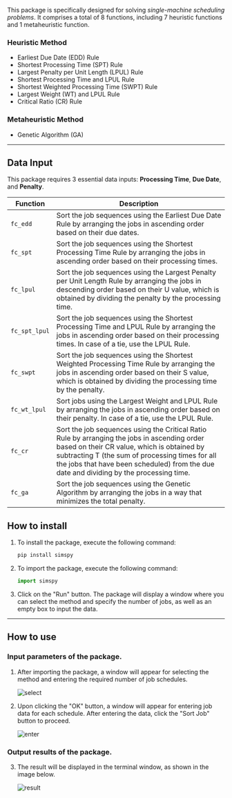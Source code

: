 
This package is specifically designed for solving *single-machine scheduling problems*. It comprises a total of 8 functions, including 7 heuristic functions and 1 metaheuristic function.

### Heuristic Method
 - Earliest Due Date (EDD) Rule
 - Shortest Processing Time (SPT) Rule
 - Largest Penalty per Unit Length (LPUL) Rule
 - Shortest Processing Time and LPUL Rule
 - Shortest Weighted Processing Time (SWPT) Rule
 - Largest Weight (WT) and LPUL Rule
 - Critical Ratio (CR) Rule
 
### Metaheuristic Method
 - Genetic Algorithm (GA)
---
## Data Input
This package requires 3 essential data inputs: **Processing Time**, **Due Date**, and **Penalty**.

| Function | Description |
| -------- |-------------|
| `fc_edd` | Sort the job sequences using the Earliest Due Date Rule by arranging the jobs in ascending order based on their due dates. |
| `fc_spt` | Sort the job sequences using the Shortest Processing Time Rule by arranging the jobs in ascending order based on their processing times. |
| `fc_lpul` | Sort the job sequences using the Largest Penalty per Unit Length Rule by arranging the jobs in descending order based on their U value, which is obtained by dividing the penalty by the processing time. |
| `fc_spt_lpul` | Sort the job sequences using the Shortest Processing Time and LPUL Rule by arranging the jobs in ascending order based on their processing times. In case of a tie, use the LPUL Rule. |
| `fc_swpt` | Sort the job sequences using the Shortest Weighted Processing Time Rule by arranging the jobs in ascending order based on their S value, which is obtained by dividing the processing time by the penalty. |
| `fc_wt_lpul` | Sort jobs using the Largest Weight and LPUL Rule by arranging the jobs in ascending order based on their penalty. In case of a tie, use the LPUL Rule. |
| `fc_cr` | Sort the job sequences using the Critical Ratio Rule by arranging the jobs in ascending order based on their CR value, which is obtained by subtracting T (the sum of processing times for all the jobs that have been scheduled) from the due date and dividing by the processing time. |
| `fc_ga` | Sort the job sequences using the Genetic Algorithm by arranging the jobs in a way that minimizes the total penalty. |                                                                                                                                                                                                          |

## How to install
1. To install the package, execute the following command:
   ```python
   pip install simspy
   ```
2. To import the package, execute the following command:
   ```python
   import simspy
   ```
3. Click on the "Run" button. The package will display a window where you can select the method and specify the number of jobs, as well as an empty box to input the data.
---
## How to use
### Input parameters of the package.
1. After importing the package, a window will appear for selecting the method and entering the required number of job schedules.

   ![select](https://imgur.com/kyXkuA4.jpg)

2. Upon clicking the "OK" button, a window will appear for entering job data for each schedule. After entering the data, click the "Sort Job" button to proceed.

   ![enter](https://imgur.com/HzWMkMn.jpg)
### Output results of the package.
3. The result will be displayed in the terminal window, as shown in the image below.

   ![result](https://imgur.com/hGZGc6S.jpg)